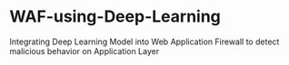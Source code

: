 # WAF-using-Deep-Learning
Integrating Deep Learning Model into Web Application Firewall to detect malicious behavior on Application Layer
